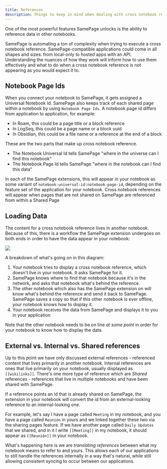 ```yaml
---
title: References
description: Things to keep in mind when dealing with cross notebook references
---
```


One of the most powerful features SamePage unlocks is the ability to reference data in other notebooks.

SamePage is automating a ton of complexity when trying to execute a cross notebook reference. SamePage-compatible applications could come in all shapes and sizes: from local-only to hosted apps with an API. Understanding the nuances of how they work will inform how to use them effectively and what to do when a cross notebook reference is not appearing as you would expect it to.

## Notebook Page Ids

When you connect your notebook to SamePage, it gets assigned a Universal Notebook Id. SamePage also keeps track of each shared page within a notebook by using `Notebook Page Ids`. A notebook page id differs from application to application, for example:
- In Roam, this could be a page title or a block reference
- In LogSeq, this could be a page name or a block uuid
- In Obsidian, this could be a file name or a reference at the end of a block

These are the two parts that make up cross notebook reference.
- The Notebook Universal Id tells SamePage "where in the universe can I find this notebook"
- The Notebook Page Id tells SamePage "where in the notebook can I find this data"

In each of the SamePage extensions, this will appear in your notebook as some variant of `notebook-universal-id:notebook-page-id`, depending on the feature set of the application for your notebook. Cross notebook references will appear when pages that are not shared on SamePage are referenced from within a Shared Page

## Loading Data

The content for a cross notebook reference lives in another notebook. Because of this, there is a workflow the SamePage extension undergoes on both ends in order to have the data appear in your notebook:

![](/images/docs/basics/crossRefDiagram.png)

A breakdown of what's going on in this diagram:
1. Your notebook tries to display a cross notebook reference, which doesn't live in your notebook. It asks SamePage for it.
1. SamePage knows where to find that notebook because it's in the network, and asks that notebook what's behind the reference.
1. The other notebook which also has the SamePage extension on will know what's behind the reference and send it back to SamePage. SamePage saves a copy so that if this other notebook is ever offline, your notebook knows how to display it.
1. Your notebook receives the data from SamePage and displays it to you in your application

Note that the other notebook needs to be on line _at some point_ in order for your notebook to know how to display the data.

## External vs. Internal vs. Shared references

Up to this point we have only discussed external references - referenced content that lives primarily in another notebook. Internal references are ones that live primarily on your notebook, usually displayed as `[[wikilinks]]`. There's one more type of reference which are _Shared_ references - references that live in multiple notebooks and have been shared with SamePage.

If a reference points an id that is already shared on SamePage, the extension in your notebook will convert the id from an external-looking reference to an internal-looking one.

For example, let's say I have a page called `Meeting` in my notebook, and you have a page called `Reunión` in yours and we linked together these two via the sharing pages feature. If we have another page called `Daily Updates` that we shared, and in it I write `[[Meeting]]` in my notebook, it should appear as `[[Reunión]]` in your notebook.

What's happening here is we are _translating references_ between what my notebook means to refer to and yours. This allows each of our applications to still handle the references internally in a way that's natural, while still allowing consistent syncing to occur between our applications.
